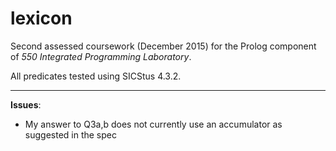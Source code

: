 # lexicon

Second assessed coursework (December 2015) for the Prolog component of _550 Integrated Programming Laboratory_.

All predicates tested using SICStus 4.3.2.

---

**Issues**:
  - My answer to Q3a,b does not currently use an accumulator as suggested in the spec

